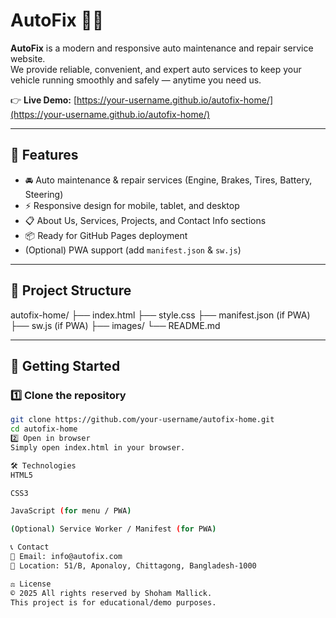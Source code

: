 # AutoFix 🚗🔧

**AutoFix** is a modern and responsive auto maintenance and repair service website.  
We provide reliable, convenient, and expert auto services to keep your vehicle running smoothly and safely — anytime you need us.

👉 **Live Demo:** [https://your-username.github.io/autofix-home/](https://your-username.github.io/autofix-home/)

---

## 🌟 Features
- 🚘 Auto maintenance & repair services (Engine, Brakes, Tires, Battery, Steering)
- ⚡ Responsive design for mobile, tablet, and desktop
- 📋 About Us, Services, Projects, and Contact Info sections
- 📦 Ready for GitHub Pages deployment
- (Optional) PWA support (add `manifest.json` & `sw.js`)

---

## 📂 Project Structure
autofix-home/
├── index.html
├── style.css
├── manifest.json (if PWA)
├── sw.js (if PWA)
├── images/
└── README.md



---

## 🚀 Getting Started

### 1️⃣ Clone the repository
```bash
git clone https://github.com/your-username/autofix-home.git
cd autofix-home
2️⃣ Open in browser
Simply open index.html in your browser.

🛠️ Technologies
HTML5

CSS3

JavaScript (for menu / PWA)

(Optional) Service Worker / Manifest (for PWA)

📞 Contact
📧 Email: info@autofix.com
📍 Location: 51/B, Aponaloy, Chittagong, Bangladesh-1000

⚖️ License
© 2025 All rights reserved by Shoham Mallick.
This project is for educational/demo purposes.






